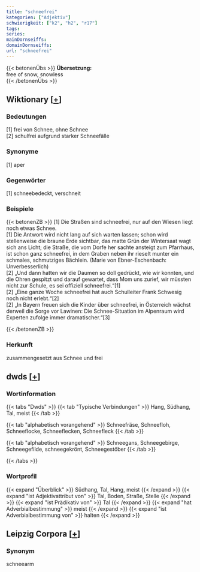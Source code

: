 ```yaml
---
title: "schneefrei"
kategorien: ["Adjektiv"]
schwierigkeit: ["k2", "h2", "r17"]
tags:
series:
mainDornseiffs:
domainDornseiffs:
url: "schneefrei"
---
```


{{< betonenÜbs >}}
**Übersetzung:**  
free of snow, snowless  
{{< /betonenÜbs >}}

## Wiktionary [[+](https://de.wiktionary.org/wiki/schneefrei)]

### Bedeutungen
[1] frei von Schnee, ohne Schnee  
[2] schulfrei aufgrund starker Schneefälle  

### Synonyme
[1] aper  

### Gegenwörter
[1] schneebedeckt, verschneit  

### Beispiele
{{< betonenZB >}}
[1] Die Straßen sind schneefrei, nur auf den Wiesen liegt noch etwas Schnee.  
[1] Die Antwort wird nicht lang auf sich warten lassen; schon wird stellenweise die braune Erde sichtbar, das matte Grün der Wintersaat wagt sich ans Licht; die Straße, die vom Dorfe her sachte ansteigt zum Pfarrhaus, ist schon ganz schneefrei, in dem Graben neben ihr rieselt munter ein schmales, schmutziges Bächlein. (Marie von Ebner-Eschenbach: Unverbesserlich)  
[2] „Und dann hatten wir die Daumen so doll gedrückt, wie wir konnten, und die Ohren gespitzt und darauf gewartet, dass Mom uns zurief, wir müssten nicht zur Schule, es sei offiziell schneefrei.“[1]  
[2] „Eine ganze Woche schneefrei hat auch Schulleiter Frank Schwesig noch nicht erlebt.“[2]  
[2] „In Bayern freuen sich die Kinder über schneefrei, in Österreich wächst derweil die Sorge vor Lawinen: Die Schnee-Situation im Alpenraum wird Experten zufolge immer dramatischer.“[3]  

{{< /betonenZB >}}
### Herkunft
zusammengesetzt aus Schnee und frei  



## dwds [[+](https://www.dwds.de/wb/schneefrei)]

### Wortinformation
{{< tabs "Dwds" >}}
{{< tab "Typische Verbindungen" >}}
Hang, Südhang, Tal, meist
{{< /tab >}}

{{< tab "alphabetisch vorangehend" >}}
Schneefräse, Schneefloh, Schneeflocke, Schneeflecken, Schneefleck
{{< /tab >}}

{{< tab "alphabetisch vorangehend" >}}
Schneegans, Schneegebirge, Schneegefilde, schneegekrönt, Schneegestöber
{{< /tab >}}

{{< /tabs >}}

### Wortprofil
{{< expand "Überblick" >}} Südhang, Tal, Hang, meist {{< /expand >}}
{{< expand "ist Adjektivattribut von" >}} Tal, Boden, Straße, Stelle {{< /expand >}}
{{< expand "ist Prädikativ von" >}} Tal {{< /expand >}}
{{< expand "hat Adverbialbestimmung" >}} meist {{< /expand >}}
{{< expand "ist Adverbialbestimmung von" >}} halten {{< /expand >}}

## Leipzig Corpora [[+](https://corpora.uni-leipzig.de/en/res?word=schneefrei&corpusId=deu_newscrawl-public_2018)]


### Synonym
schneearm

